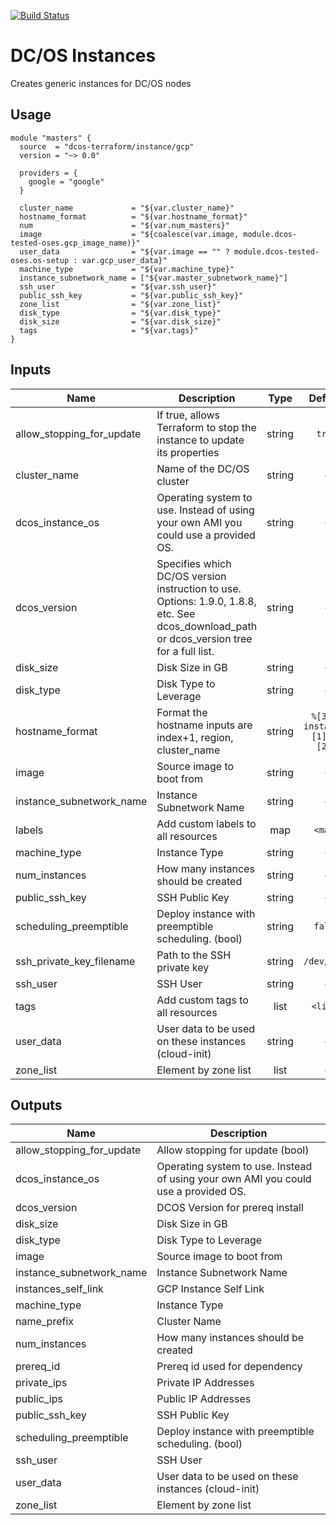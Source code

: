 [![Build Status](https://jenkins-terraform.mesosphere.com/service/dcos-terraform-jenkins/job/dcos-terraform/job/terraform-gcp-instance/job/master/badge/icon)](https://jenkins-terraform.mesosphere.com/service/dcos-terraform-jenkins/job/dcos-terraform/job/terraform-gcp-instance/job/master/)
# DC/OS Instances

Creates generic instances for DC/OS nodes

## Usage

```hcl
module "masters" {
  source  = "dcos-terraform/instance/gcp"
  version = "~> 0.0"

  providers = {
    google = "google"
  }

  cluster_name             = "${var.cluster_name}"
  hostname_format          = "${var.hostname_format}"
  num                      = "${var.num_masters}"
  image                    = "${coalesce(var.image, module.dcos-tested-oses.gcp_image_name)}"
  user_data                = "${var.image == "" ? module.dcos-tested-oses.os-setup : var.gcp_user_data}"
  machine_type             = "${var.machine_type}"
  instance_subnetwork_name = ["${var.master_subnetwork_name}"]
  ssh_user                 = "${var.ssh_user}"
  public_ssh_key           = "${var.public_ssh_key}"
  zone_list                = "${var.zone_list}"
  disk_type                = "${var.disk_type}"
  disk_size                = "${var.disk_size}"
  tags                     = "${var.tags}"
}
```


## Inputs

| Name | Description | Type | Default | Required |
|------|-------------|:----:|:-----:|:-----:|
| allow_stopping_for_update | If true, allows Terraform to stop the instance to update its properties | string | `true` | no |
| cluster_name | Name of the DC/OS cluster | string | - | yes |
| dcos_instance_os | Operating system to use. Instead of using your own AMI you could use a provided OS. | string | - | yes |
| dcos_version | Specifies which DC/OS version instruction to use. Options: 1.9.0, 1.8.8, etc. See dcos_download_path or dcos_version tree for a full list. | string | - | yes |
| disk_size | Disk Size in GB | string | - | yes |
| disk_type | Disk Type to Leverage | string | - | yes |
| hostname_format | Format the hostname inputs are index+1, region, cluster_name | string | `%[3]s-instance%[1]d-%[2]s` | no |
| image | Source image to boot from | string | - | yes |
| instance_subnetwork_name | Instance Subnetwork Name | string | - | yes |
| labels | Add custom labels to all resources | map | `<map>` | no |
| machine_type | Instance Type | string | - | yes |
| num_instances | How many instances should be created | string | - | yes |
| public_ssh_key | SSH Public Key | string | - | yes |
| scheduling_preemptible | Deploy instance with preemptible scheduling. (bool) | string | `false` | no |
| ssh_private_key_filename | Path to the SSH private key | string | `/dev/null` | no |
| ssh_user | SSH User | string | - | yes |
| tags | Add custom tags to all resources | list | `<list>` | no |
| user_data | User data to be used on these instances (cloud-init) | string | - | yes |
| zone_list | Element by zone list | list | - | yes |

## Outputs

| Name | Description |
|------|-------------|
| allow_stopping_for_update | Allow stopping for update (bool) |
| dcos_instance_os | Operating system to use. Instead of using your own AMI you could use a provided OS. |
| dcos_version | DCOS Version for prereq install |
| disk_size | Disk Size in GB |
| disk_type | Disk Type to Leverage |
| image | Source image to boot from |
| instance_subnetwork_name | Instance Subnetwork Name |
| instances_self_link | GCP Instance Self Link |
| machine_type | Instance Type |
| name_prefix | Cluster Name |
| num_instances | How many instances should be created |
| prereq_id | Prereq id used for dependency |
| private_ips | Private IP Addresses |
| public_ips | Public IP Addresses |
| public_ssh_key | SSH Public Key |
| scheduling_preemptible | Deploy instance with preemptible scheduling. (bool) |
| ssh_user | SSH User |
| user_data | User data to be used on these instances (cloud-init) |
| zone_list | Element by zone list |

